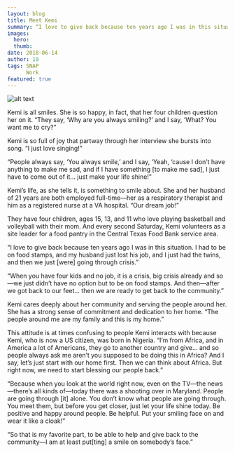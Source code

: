 ```yaml
---
layout: blog
title: Meet Kemi
summary: “I love to give back because ten years ago I was in this situation. I had to be on food stamps, and my husband just lost his job, and I just had the twins, and then we just [were] going through crisis.”
images:
  hero:
  thumb:
date: 2018-06-14
author: 19
tags: SNAP
      Work
featured: true
---
```

![alt text](https://s3-us-west-2.amazonaws.com/assets.feedingtexas.org/images/inline/Meet_Kemi_CTFB.JPG)

Kemi is all smiles. She is so happy, in fact, that her four children question her on it. “They say, ‘Why are you always smiling?’ and I say, ‘What? You want me to cry?”

Kemi is so full of joy that partway through her interview she bursts into song. “I just love singing!”

“People always say, ‘You always smile,’ and I say, ‘Yeah, ‘cause I don’t have anything to make me sad, and if I have something [to make me sad], I just have to come out of it… just make your life shine!”

Kemi’s life, as she tells it, is something to smile about. She and her husband of 21 years are both employed full-time—her as a respiratory therapist and him as a registered nurse at a VA hospital. “Our dream job!” 

They have four children, ages 15, 13, and 11 who love playing basketball and volleyball with their mom. And every second Saturday, Kemi volunteers as a site leader for a food pantry in the Central Texas Food Bank service area.

“I love to give back because ten years ago I was in this situation. I had to be on food stamps, and my husband just lost his job, and I just had the twins, and then we just [were] going through crisis.”

“When you have four kids and no job, it is a crisis, big crisis already and so—we just didn’t have no option but to be on food stamps. And then—after we got back to our feet… then we are ready to get back to the community.”

Kemi cares deeply about her community and serving the people around her. She has a strong sense of commitment and dedication to her home. “The people around me are my family and this is my home.”

This attitude is at times confusing to people Kemi interacts with because Kemi, who is now a US citizen, was born in Nigeria. “I’m from Africa, and in America a lot of Americans, they go to another country and give… and so people always ask me aren’t you supposed to be doing this in Africa? And I say, let’s just start with our home first. Then we can think about Africa. But right now, we need to start blessing our people back.”

“Because when you look at the world right now, even on the TV—the news—there’s all kinds of—today there was a shooting over in Maryland. People are going through [it] alone. You don’t know what people are going through. You meet them, but before you get closer, just let your life shine today. Be positive and happy around people. Be helpful. Put your smiling face on and wear it like a cloak!”

“So that is my favorite part, to be able to help and give back to the community—I am at least put[ting] a smile on somebody’s face.”
